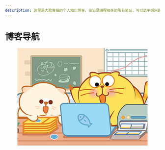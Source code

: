 ```yaml
---
description: 这里是大脸黄猫的个人知识博客，会记录编程相关的所有笔记，可以选中感兴趣的板块进行查看！
---
```


# 博客导航

<div align="left">

<figure><img src=".gitbook/assets/111d.jpg" alt=""><figcaption></figcaption></figure>

</div>
